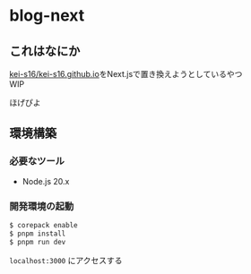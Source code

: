 # blog-next
## これはなにか
[kei-s16/kei-s16.github.io](https://github.com/kei-s16/kei-s16.github.io)をNext.jsで置き換えようとしているやつ  
WIP

ほげぴよ

## 環境構築
### 必要なツール
- Node.js 20.x

### 開発環境の起動
```zsh
$ corepack enable
$ pnpm install
$ pnpm run dev
```

`localhost:3000` にアクセスする
